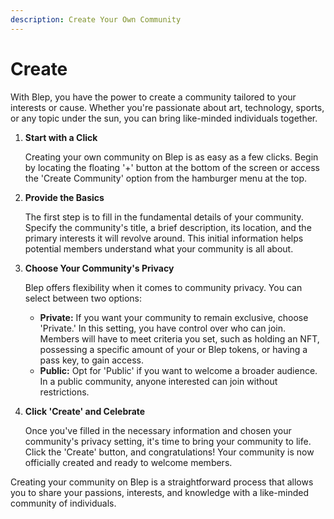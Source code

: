 ```yaml
---
description: Create Your Own Community
---
```


# Create

With Blep, you have the power to create a community tailored to your interests or cause. Whether you're passionate about art, technology, sports, or any topic under the sun, you can bring like-minded individuals together.

1.  **Start with a Click**

    Creating your own community on Blep is as easy as a few clicks. Begin by locating the floating '+' button at the bottom of the screen or access the 'Create Community' option from the hamburger menu at the top.
2.  **Provide the Basics**

    The first step is to fill in the fundamental details of your community. Specify the community's title, a brief description, its location, and the primary interests it will revolve around. This initial information helps potential members understand what your community is all about.
3.  **Choose Your Community's Privacy**

    Blep offers flexibility when it comes to community privacy. You can select between two options:

    * **Private:** If you want your community to remain exclusive, choose 'Private.' In this setting, you have control over who can join. Members will have to meet criteria you set, such as holding an NFT, possessing a specific amount of your or Blep tokens, or having a pass key, to gain access.
    * **Public:** Opt for 'Public' if you want to welcome a broader audience. In a public community, anyone interested can join without restrictions.
4.  **Click 'Create' and Celebrate**

    Once you've filled in the necessary information and chosen your community's privacy setting, it's time to bring your community to life. Click the 'Create' button, and congratulations! Your community is now officially created and ready to welcome members.

Creating your community on Blep is a straightforward process that allows you to share your passions, interests, and knowledge with a like-minded community of individuals.
